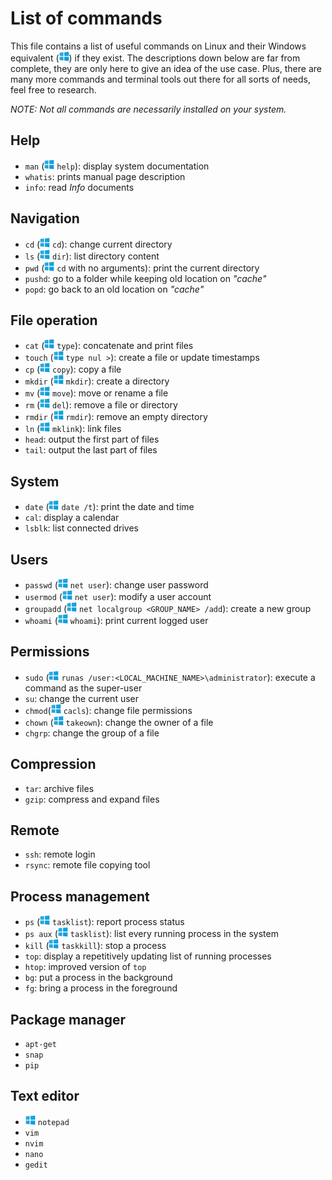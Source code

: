 # List of commands

This file contains a list of useful commands on Linux and their Windows equivalent (![Windows icon](./assets/win_icon.png)) if they exist. The descriptions down below are far from complete, they are only here to give an idea of the use case.
Plus, there are many more commands and terminal tools out there for all sorts of needs, feel free to research.

_NOTE: Not all commands are necessarily installed on your system._

## Help

- `man` (![Windows icon](./assets/win_icon.png) `help`): display system documentation
- `whatis`: prints manual page description
- `info`: read _Info_ documents

## Navigation

- `cd` (![Windows icon](./assets/win_icon.png) `cd`): change current directory
- `ls` (![Windows icon](./assets/win_icon.png) `dir`): list directory content
- `pwd` (![Windows icon](./assets/win_icon.png) `cd` with no arguments): print the current directory
- `pushd`: go to a folder while keeping old location on _"cache"_
- `popd`: go back to an old location on _"cache"_

## File operation

- `cat` (![Windows icon](./assets/win_icon.png) `type`): concatenate and print files
- `touch` (![Windows icon](./assets/win_icon.png) `type nul >`): create a file or update timestamps
- `cp` (![Windows icon](./assets/win_icon.png) `copy`): copy a file
- `mkdir` (![Windows icon](./assets/win_icon.png) `mkdir`): create a directory
- `mv` (![Windows icon](./assets/win_icon.png) `move`): move or rename a file
- `rm` (![Windows icon](./assets/win_icon.png) `del`): remove a file or directory
- `rmdir` (![Windows icon](./assets/win_icon.png) `rmdir`): remove an empty directory
- `ln` (![Windows icon](./assets/win_icon.png) `mklink`): link files
- `head`: output the first part of files
- `tail`: output the last part of files

## System

- `date` (![Windows icon](./assets/win_icon.png) `date /t`): print the date and time
- `cal`: display a calendar
- `lsblk`: list connected drives

## Users

- `passwd` (![Windows icon](./assets/win_icon.png) `net user`): change user password
- `usermod` (![Windows icon](./assets/win_icon.png) `net user`): modify a user account
- `groupadd` (![Windows icon](./assets/win_icon.png) `net localgroup <GROUP_NAME> /add`): create a new group
- `whoami` (![Windows icon](./assets/win_icon.png) `whoami`): print current logged user

## Permissions

- `sudo` (![Windows icon](./assets/win_icon.png) `runas /user:<LOCAL_MACHINE_NAME>\administrator`): execute a command as the super-user
- `su`: change the current user
- `chmod`(![Windows icon](./assets/win_icon.png) `cacls`): change file permissions
- `chown` (![Windows icon](./assets/win_icon.png) `takeown`): change the owner of a file
- `chgrp`: change the group of a file

## Compression

- `tar`: archive files
- `gzip`: compress and expand files

## Remote

- `ssh`: remote login
- `rsync`: remote file copying tool

## Process management

- `ps` (![Windows icon](./assets/win_icon.png) `tasklist`): report process status
- `ps aux` (![Windows icon](./assets/win_icon.png) `tasklist`): list every running process in the system
- `kill` (![Windows icon](./assets/win_icon.png) `taskkill`): stop a process
- `top`: display a repetitively updating list of running processes
- `htop`: improved version of `top`
- `bg`: put a process in the background
- `fg`: bring a process in the foreground

## Package manager

- `apt-get`
- `snap`
- `pip`

## Text editor

- ![Windows icon](./assets/win_icon.png) `notepad`
- `vim`
- `nvim`
- `nano`
- `gedit`

